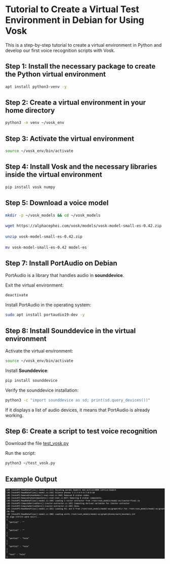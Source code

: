 # Tutorial to Create a Virtual Test Environment in Debian for Using Vosk

This is a step-by-step tutorial to create a virtual environment in Python and develop our first voice recognition scripts with Vosk.

## Step 1: Install the necessary package to create the Python virtual environment

```bash
apt install python3-venv -y
```

## Step 2: Create a virtual environment in your home directory

```bash
python3 -m venv ~/vosk_env
```

## Step 3: Activate the virtual environment

```bash
source ~/vosk_env/bin/activate
```

## Step 4: Install Vosk and the necessary libraries inside the virtual environment

```bash
pip install vosk numpy
```

## Step 5: Download a voice model

```bash
mkdir -p ~/vosk_models && cd ~/vosk_models

wget https://alphacephei.com/vosk/models/vosk-model-small-es-0.42.zip

unzip vosk-model-small-es-0.42.zip

mv vosk-model-small-es-0.42 model-es
```

## Step 7: Install PortAudio on Debian

PortAudio is a library that handles audio in **sounddevice**.

Exit the virtual environment:

```bash
deactivate
```

Install PortAudio in the operating system:

```bash
sudo apt install portaudio19-dev -y
```

## Step 8: Install Sounddevice in the virtual environment

Activate the virtual environment:

```bash
source ~/vosk_env/bin/activate
```

Install **Sounddevice**:

```bash
pip install sounddevice
```

Verify the sounddevice installation:

```bash
python3 -c "import sounddevice as sd; print(sd.query_devices())"
```

If it displays a list of audio devices, it means that PortAudio is already working.

## Step 6: Create a script to test voice recognition

Download the file [test_vosk.py](https://github.com/VeryBBoy/EcoEco-Accessible-OS/blob/main/Virtual%20environment%20Vosk/scripts/test_vosk.py)

Run the script:

```bash
python3 ~/test_vosk.py
```

## Example Output

![test_vosk.py](../images/image_001.png)
